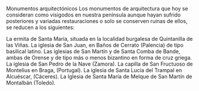 Monumentos arquitectónicos
Los monumentos de arquitectura que hoy se consideran como visigodos en nuestra península aunque hayan sufrido posteriores y variadas restauraciones o solo se conserven ruinas de ellos, se reducen a los siguientes:


La ermita de Santa María, situada en la localidad burgalesa de Quintanilla de las Viñas.
La iglesia de San Juan, en Baños de Cerrato (Palencia) de tipo basilical latino.
Las iglesias de San Martín y de Santa Comba de Bande, ambas de Orense y de tipo más o menos bizantino en forma de cruz griega.
La iglesia de San Pedro de la Nave (Zamora).
La capilla de San Fructuoso de Montelius en Braga, (Portugal).
La iglesia de Santa Lucía del Trampal en Alcuéscar, (Cáceres).
La Iglesia de Santa María de Melque de San Martín de Montalbán (Toledo).

